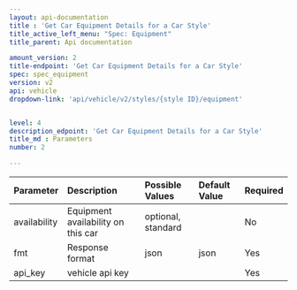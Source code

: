 ```yaml
---
layout: api-documentation
title : 'Get Car Equipment Details for a Car Style'
title_active_left_menu: "Spec: Equipment"
title_parent: Api documentation

amount_version: 2
title-endpoint: 'Get Car Equipment Details for a Car Style'
spec: spec_equipment
version: v2
api: vehicle
dropdown-link: 'api/vehicle/v2/styles/{style ID}/equipment'


level: 4
description_edpoint: 'Get Car Equipment Details for a Car Style'
title_md : Parameters
number: 2

---
```


| Parameter  	| Description                           | Possible Values   | Default Value | Required |
|:---------------|:--------------------------------------|:----------------- |:------------- |:-------- |
| availability	 | Equipment availability on this car	 | optional, standard| 	             | No       |
| fmt        	 | Response format                       | json              | json          | Yes      |
| api_key    	 | vehicle api key                       |                   |               | Yes      |